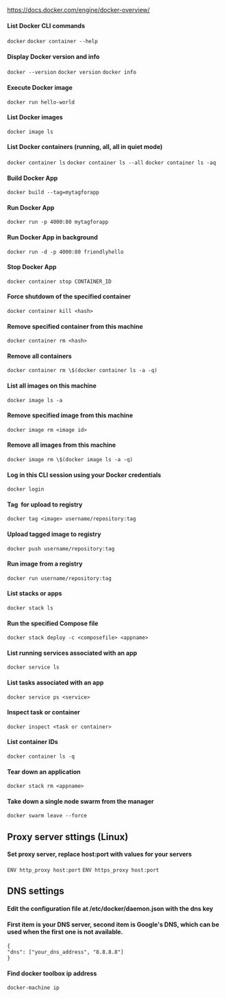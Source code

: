 https://docs.docker.com/engine/docker-overview/

#### List Docker CLI commands

`docker`
`docker container --help`

#### Display Docker version and info

`docker --version`
`docker version`
`docker info`

#### Execute Docker image

`docker run hello-world`

#### List Docker images

`docker image ls`

#### List Docker containers (running, all, all in quiet mode)

`docker container ls`
`docker container ls --all`
`docker container ls -aq`

#### Build Docker App

`docker build --tag=mytagforapp`

#### Run Docker App

`docker run -p 4000:80 mytagforapp`

#### Run Docker App in background

`docker run -d -p 4000:80 friendlyhello`

#### Stop Docker App

`docker container stop CONTAINER_ID`

#### Force shutdown of the specified container

`docker container kill <hash>`

#### Remove specified container from this machine

`docker container rm <hash>`

#### Remove all containers

`docker container rm \$(docker container ls -a -q)`

#### List all images on this machine

`docker image ls -a`

#### Remove specified image from this machine

`docker image rm <image id>`

#### Remove all images from this machine

`docker image rm \$(docker image ls -a -q)`

#### Log in this CLI session using your Docker credentials

`docker login`

#### Tag <image> for upload to registry

`docker tag <image> username/repository:tag`

#### Upload tagged image to registry

`docker push username/repository:tag`

#### Run image from a registry

`docker run username/repository:tag`

#### List stacks or apps

`docker stack ls`

#### Run the specified Compose file

`docker stack deploy -c <composefile> <appname>`

#### List running services associated with an app

`docker service ls`

#### List tasks associated with an app

`docker service ps <service>`

#### Inspect task or container

`docker inspect <task or container>`

#### List container IDs

`docker container ls -q`

#### Tear down an application

`docker stack rm <appname>`

#### Take down a single node swarm from the manager

`docker swarm leave --force`

## Proxy server sttings (Linux)

#### Set proxy server, replace host:port with values for your servers

`ENV http_proxy host:port`
`ENV https_proxy host:port`

## DNS settings

#### Edit the configuration file at /etc/docker/daemon.json with the dns key

#### First item is your DNS server, second item is Google's DNS, which can be used when the first one is not available.

```
{
"dns": ["your_dns_address", "8.8.8.8"]
}
```

#### Find docker toolbox ip address

`docker-machine ip`
